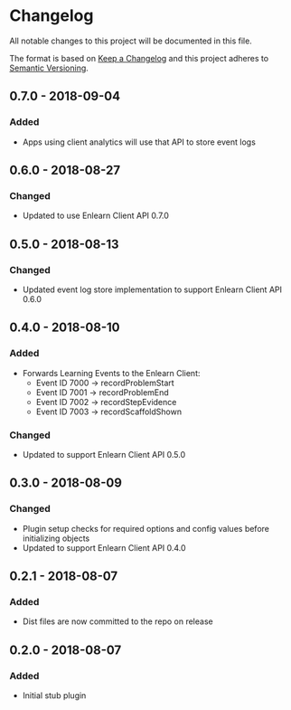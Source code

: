 # Changelog

All notable changes to this project will be documented in this file.

The format is based on [Keep a Changelog](http://keepachangelog.com) and this project adheres to [Semantic Versioning](http://semver.org).

## 0.7.0 - 2018-09-04

### Added

- Apps using client analytics will use that API to store event logs

## 0.6.0 - 2018-08-27

### Changed

- Updated to use Enlearn Client API 0.7.0

## 0.5.0 - 2018-08-13

### Changed

- Updated event log store implementation to support Enlearn Client API 0.6.0

## 0.4.0 - 2018-08-10

### Added

- Forwards Learning Events to the Enlearn Client:
  - Event ID 7000 -> recordProblemStart
  - Event ID 7001 -> recordProblemEnd
  - Event ID 7002 -> recordStepEvidence
  - Event ID 7003 -> recordScaffoldShown

### Changed

- Updated to support Enlearn Client API 0.5.0

## 0.3.0 - 2018-08-09

### Changed

- Plugin setup checks for required options and config values before initializing objects
- Updated to support Enlearn Client API 0.4.0

## 0.2.1 - 2018-08-07

### Added

- Dist files are now committed to the repo on release

## 0.2.0 - 2018-08-07

### Added

- Initial stub plugin
